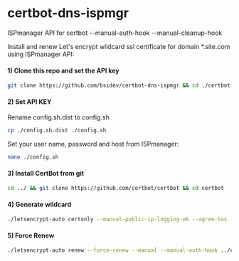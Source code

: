 # certbot-dns-ispmgr
ISPmanager API for certbot --manual-auth-hook --manual-cleanup-hook

Install and renew Let's encrypt wildcard ssl certificate for domain *.site.com using ISPmanager API:

#### 1) Clone this repo and set the API key
```bash
git clone https://github.com/bsidev/certbot-dns-ispmgr && cd ./certbot-dns-ispmgr && chmod +x *.sh
```

#### 2) Set API KEY

Rename config.sh.dist to config.sh
```bash
cp ./config.sh.dist ./config.sh
```


Set your user name, password and host from ISPmanager:

```bash
nano ./config.sh
```

#### 3) Install CertBot from git
```bash
cd ../ && git clone https://github.com/certbot/certbot && cd certbot
```

#### 4) Generate wildcard
```bash
./letsencrypt-auto certonly --manual-public-ip-logging-ok --agree-tos --email info@site.com --renew-by-default -d 'site.com' -d '*.site.com' --manual --manual-auth-hook ../certbot-dns-ispmgr/authenticator.sh --manual-cleanup-hook ../certbot-dns-ispmgr/cleanup.sh --preferred-challenges dns-01 --server https://acme-v02.api.letsencrypt.org/directory
```

#### 5) Force Renew
```bash
./letsencrypt-auto renew --force-renew --manual --manual-auth-hook ../certbot-dns-ispmgr/authenticator.sh --manual-cleanup-hook ../certbot-dns-ispmgr/cleanup.sh --preferred-challenges dns-01 --server https://acme-v02.api.letsencrypt.org/directory
```
